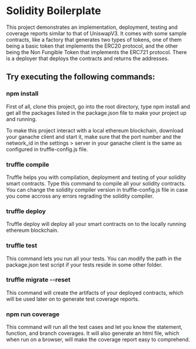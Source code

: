 # Solidity Boilerplate

This project demonstrates an implementation, deployment, testing and coverage reports similar to that of UniswapV3. It comes with some sample contracts, like a factory that generates two types of tokens, one of them being a basic token that implements the ERC20 protocol, and the other being the Non Fungible Token that implements the ERC721 protocol. There is a deployer that deploys the contracts and returns the addresses.

## Try executing the following commands:

### npm install
First of all, clone this project, go into the root directory, type npm install and get all the packages listed in the package.json file to make your project up and running.

To make this project interact with a local ethereum blockchain, download your ganache client and start it, make sure that the port number and the network_id in the settings > server in your ganache client is the same as configured in truffle-config.js file.

### truffle compile
Truffle helps you with compilation, deployment and testing of your solidity smart contracts. Type this command to compile all your solidity contracts. You can change the solidity compiler version in truffle-config.js file in case you come accross any errors regrading the solidity compiler.

### truffle deploy
Truffle deploy will deploy all your smart contracts on to the locally running ethereum blockchain.

### truffle test
This command lets you run all your tests. You can modify the path in the package.json test script if your tests reside in some other folder.

### truffle migrate --reset
This command will create the artifacts of your deployed contracts, which will be used later on to generate test coverage reports.

### npm run coverage
This command will run all the test cases and let you know the statement, function, and branch coverages. It will also generate an html file, which when run on a browser, will make the coverage report easy to comprehend.


